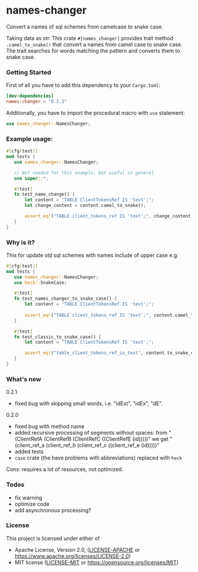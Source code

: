 names-changer
=====
Convert a names of sql schemes from camelcase to snake case.

 Taking data as str.
 This crate `#[names_changer]` provides trait method `.camel_to_snake()` that convert a names from camel case to snake case.
 The trait searches for words matching the pattern and converts them to snake case.


### Getting Started

 First of all you have to add this dependency to your `Cargo.toml`:

 ```toml
 [dev-dependencies]
 names-changer = "0.2.1"
 ```

 Additionally, you have to import the procedural macro with `use` statement:

 ```rust
 use names_changer::NamesChanger;
 ```


### Example usage:

 ```rust
 #[cfg(test)]
mod tests {
    use names_changer::NamesChanger;

    // Not needed for this example, but useful in general
    use super::*;

    #[test]
    fn test_name_change() {
        let content = "TABLE ClientTokensRef IS 'text';";
        let change_content = content.camel_to_snake();

        assert_eq!("TABLE client_tokens_ref IS 'text';", change_content)
    }
}
 ```


### Why is it?

This for update old sql schemes with names include of upper case e.g.
 ```rust
 #[cfg(test)]
mod tests {
    use names_changer::NamesChanger;
    use heck::SnakeCase;

    #[test]
    fn test_names_changer_to_snake_case() {
        let content = "TABLE ClientTokensRef IS 'text';";
        
        assert_eq!("TABLE client_tokens_ref IS 'text';", content.camel_to_snake())
    }

    #[test]
    fn test_classic_to_snake_case() {
        let content = "TABLE ClientTokensRef IS 'text';";

        assert_eq!("table_client_tokens_ref_is_text", content.to_snake_case()())
    }
}
 ```


### What's new

0.2.1
  - fixed bug with skipping small words, i.e. "idExt", "idEx", "dE".

0.2.0
  - fixed bug with method name
  - added recursive processing of segments without spaces: 
from "(ClientRefA (ClientRefB (ClientRefC ((ClientRefE (id)))))" 
we get "(client_ref_a (client_ref_b (client_ref_c ((client_ref_e (id)))))"
  - added tests
  - ```case``` crate (the have problems with abbreviations) replaced with ```heck```

Cons: requires a lot of resources, not optimized.


### Todos

 - fix warning
 - optimize code
 - add asynchronous processing?


### License

This project is licensed under either of

* Apache License, Version 2.0, ([LICENSE-APACHE](LICENSE-APACHE) or
  https://www.apache.org/licenses/LICENSE-2.0)
* MIT license ([LICENSE-MIT](LICENSE-MIT) or https://opensource.org/licenses/MIT)
